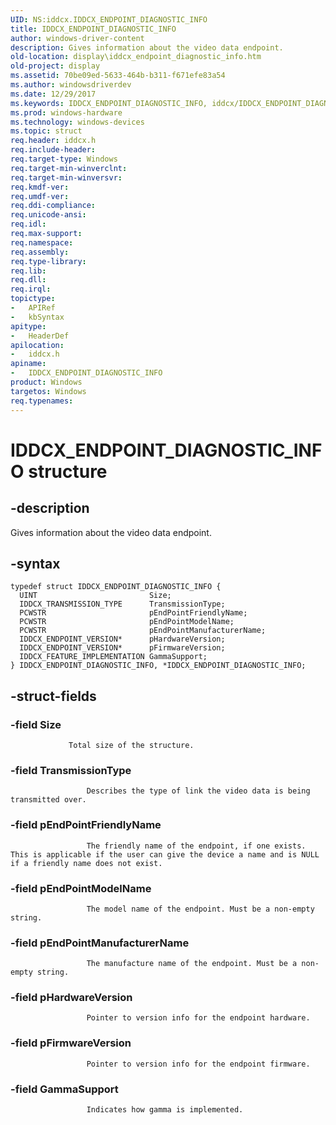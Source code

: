 ```yaml
---
UID: NS:iddcx.IDDCX_ENDPOINT_DIAGNOSTIC_INFO
title: IDDCX_ENDPOINT_DIAGNOSTIC_INFO
author: windows-driver-content
description: Gives information about the video data endpoint.
old-location: display\iddcx_endpoint_diagnostic_info.htm
old-project: display
ms.assetid: 70be09ed-5633-464b-b311-f671efe83a54
ms.author: windowsdriverdev
ms.date: 12/29/2017
ms.keywords: IDDCX_ENDPOINT_DIAGNOSTIC_INFO, iddcx/IDDCX_ENDPOINT_DIAGNOSTIC_INFO, IDDCX_ENDPOINT_DIAGNOSTIC_INFO structure [Display Devices], display.iddcx_endpoint_diagnostic_info
ms.prod: windows-hardware
ms.technology: windows-devices
ms.topic: struct
req.header: iddcx.h
req.include-header: 
req.target-type: Windows
req.target-min-winverclnt: 
req.target-min-winversvr: 
req.kmdf-ver: 
req.umdf-ver: 
req.ddi-compliance: 
req.unicode-ansi: 
req.idl: 
req.max-support: 
req.namespace: 
req.assembly: 
req.type-library: 
req.lib: 
req.dll: 
req.irql: 
topictype:
-	APIRef
-	kbSyntax
apitype:
-	HeaderDef
apilocation:
-	iddcx.h
apiname:
-	IDDCX_ENDPOINT_DIAGNOSTIC_INFO
product: Windows
targetos: Windows
req.typenames: 
---
```


# IDDCX_ENDPOINT_DIAGNOSTIC_INFO structure


## -description


Gives information about the video data endpoint.


## -syntax


````
typedef struct IDDCX_ENDPOINT_DIAGNOSTIC_INFO {
  UINT                         Size;
  IDDCX_TRANSMISSION_TYPE      TransmissionType;
  PCWSTR                       pEndPointFriendlyName;
  PCWSTR                       pEndPointModelName;
  PCWSTR                       pEndPointManufacturerName;
  IDDCX_ENDPOINT_VERSION*      pHardwareVersion;
  IDDCX_ENDPOINT_VERSION*      pFirmwareVersion;
  IDDCX_FEATURE_IMPLEMENTATION GammaSupport;
} IDDCX_ENDPOINT_DIAGNOSTIC_INFO, *IDDCX_ENDPOINT_DIAGNOSTIC_INFO;
````


## -struct-fields




### -field Size


                     
                 Total size of the structure.


### -field TransmissionType


                     Describes the type of link the video data is being transmitted over.
                 


### -field pEndPointFriendlyName


                     The friendly name of the endpoint, if one exists. This is applicable if the user can give the device a name and is NULL if a friendly name does not exist.
                 


### -field pEndPointModelName


                     The model name of the endpoint. Must be a non-empty string.
                 


### -field pEndPointManufacturerName


                     The manufacture name of the endpoint. Must be a non-empty string.
                 


### -field pHardwareVersion


                     Pointer to version info for the endpoint hardware.
                 


### -field pFirmwareVersion


                     Pointer to version info for the endpoint firmware.
                 


### -field GammaSupport


                     Indicates how gamma is implemented.
                 

